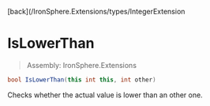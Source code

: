 ﻿

[back](/IronSphere.Extensions/types/IntegerExtension

# IsLowerThan

> Assembly: IronSphere.Extensions

```csharp
bool IsLowerThan(this int this, int other)
```

Checks whether the actual value is lower than an other one.

 
